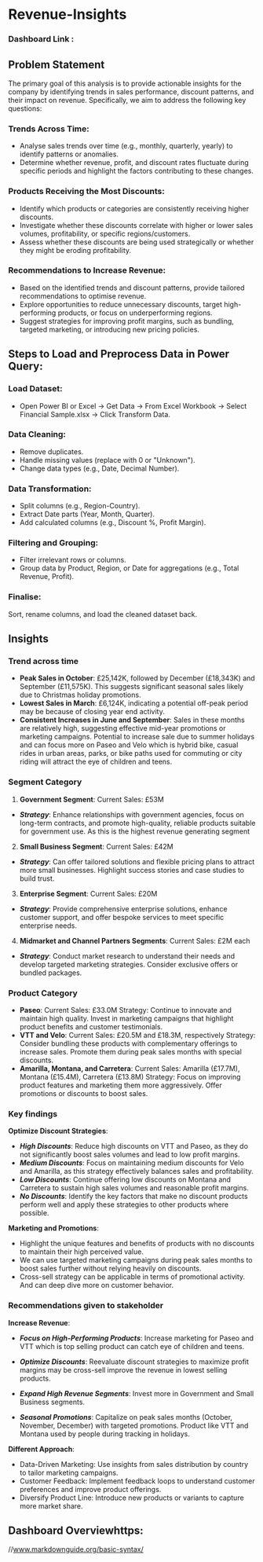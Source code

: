 
# Revenue-Insights

### Dashboard Link : 

## Problem Statement
The primary goal of this analysis is to provide actionable insights for the company by identifying trends in sales performance, discount patterns, and their impact on revenue. Specifically, we aim to address the following key questions:

### Trends Across Time:

- Analyse sales trends over time (e.g., monthly, quarterly, yearly) to identify patterns or anomalies.
- Determine whether revenue, profit, and discount rates fluctuate during specific periods and highlight the factors contributing to these changes.

### Products Receiving the Most Discounts:

- Identify which products or categories are consistently receiving higher discounts.
- Investigate whether these discounts correlate with higher or lower sales volumes, profitability, or specific regions/customers.
- Assess whether these discounts are being used strategically or whether they might be eroding profitability.

### Recommendations to Increase Revenue:

- Based on the identified trends and discount patterns, provide tailored recommendations to optimise revenue.
- Explore opportunities to reduce unnecessary discounts, target high-performing products, or focus on underperforming regions.
- Suggest strategies for improving profit margins, such as bundling, targeted marketing, or introducing new pricing policies.

## Steps to Load and Preprocess Data in Power Query:

### Load Dataset:

- Open Power BI or Excel → Get Data → From Excel Workbook → Select Financial Sample.xlsx → Click Transform Data.

### Data Cleaning:

- Remove duplicates.
- Handle missing values (replace with 0 or "Unknown").
- Change data types (e.g., Date, Decimal Number).

### Data Transformation:

- Split columns (e.g., Region-Country).
- Extract Date parts (Year, Month, Quarter).
- Add calculated columns (e.g., Discount %, Profit Margin).

### Filtering and Grouping:

- Filter irrelevant rows or columns.
- Group data by Product, Region, or Date for aggregations (e.g., Total Revenue, Profit).

### Finalise:

Sort, rename columns, and load the cleaned dataset back.

## Insights

### Trend across time

- **Peak Sales in October**: £25,142K, followed by December (£18,343K) and September (£11,575K). This suggests significant seasonal sales likely due to Christmas holiday promotions.
- **Lowest Sales in March**: £6,124K, indicating a potential off-peak period may be because of closing year end activity.
- **Consistent Increases in June and September**: Sales in these months are relatively high, suggesting effective mid-year promotions or marketing campaigns. Potential to increase sale due to summer holidays and can focus more on Paseo and Velo which is hybrid bike, casual rides in urban areas, parks, or bike paths used for commuting or city riding will attract the eye of children and teens.

### Segment Category
1. **Government Segment**: Current Sales: £53M
- ***Strategy***: Enhance relationships with government agencies, focus on long-term contracts, and promote high-quality, reliable products suitable for government use. As this is the highest revenue generating segment
2. **Small Business Segment**: Current Sales: £42M
- ***Strategy***: Can offer tailored solutions and flexible pricing plans to attract more small businesses. Highlight success stories and case studies to build trust.
3. **Enterprise Segment**: Current Sales: £20M
- ***Strategy***: Provide comprehensive enterprise solutions, enhance customer support, and offer bespoke services to meet specific enterprise needs.
4. **Midmarket and Channel Partners Segments**: Current Sales: £2M each
- ***Strategy***: Conduct market research to understand their needs and develop targeted marketing strategies. Consider exclusive offers or bundled packages.

### Product Category

- **Paseo**: Current Sales: £33.0M
Strategy: Continue to innovate and maintain high quality. Invest in marketing campaigns that highlight product benefits and customer testimonials.
- **VTT and Velo**: Current Sales: £20.5M and £18.3M, respectively
Strategy: Consider bundling these products with complementary offerings to increase sales. Promote them during peak sales months with special discounts.
- **Amarilla, Montana, and Carretera**: Current Sales: Amarilla (£17.7M), Montana (£15.4M), Carretera (£13.8M)
Strategy: Focus on improving product features and marketing them more aggressively. Offer promotions or discounts to boost sales.

### Key findings

**Optimize Discount Strategies**:
- ***High Discounts***: Reduce high discounts on VTT and Paseo, as they do not significantly boost sales volumes and lead to low profit margins.
- ***Medium Discounts***: Focus on maintaining medium discounts for Velo and Amarilla, as this strategy effectively balances sales and profitability.
- ***Low Discounts***: Continue offering low discounts on Montana and Carretera to sustain high sales volumes and reasonable profit margins.
- ***No Discounts***: Identify the key factors that make no discount products perform well and apply these strategies to other products where possible.

**Marketing and Promotions**:
- Highlight the unique features and benefits of products with no discounts to maintain their high perceived value.
- We can use targeted marketing campaigns during peak sales months to boost sales further without relying heavily on discounts.
- Cross-sell strategy can be applicable in terms of promotional activity. And can deep dive more on customer behavior.

### Recommendations given to stakeholder

**Increase Revenue**:

- ***Focus on High-Performing Products***: Increase marketing for Paseo and VTT which is top selling product can catch eye of children and teens.

- ***Optimize Discounts***: Reevaluate discount strategies to maximize profit margins may be cross-sell improve the revenue in lowest selling products.

- ***Expand High Revenue Segments***: Invest more in Government and Small Business segments.

- ***Seasonal Promotions***: Capitalize on peak sales months (October, November, December) with targeted promotions. Product like VTT and Montana used by people during tracking in holidays.

**Different Approach**:
- Data-Driven Marketing: Use insights from sales distribution by country to tailor marketing campaigns.
- Customer Feedback: Implement feedback loops to understand customer preferences and improve product offerings.
- Diversify Product Line: Introduce new products or variants to capture more market share.

## Dashboard Overviewhttps: 
//www.markdownguide.org/basic-syntax/
